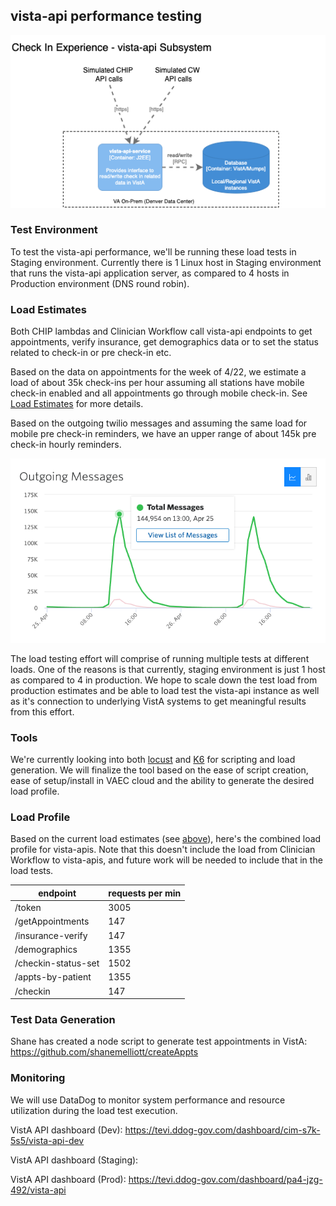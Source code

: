 
## vista-api performance testing

![vista-api subsystem](./subsystems/subsystem_vista-api.png "vista-api subsystem")

### Test Environment

To test the vista-api performance, we'll be running these load tests in Staging environment. Currently there is 1 Linux host in Staging environment that runs the vista-api application server, as compared to 4 hosts in Production environment (DNS round robin).

### Load Estimates
Both CHIP lambdas and Clinician Workflow call vista-api endpoints to get appointments, verify insurance, get demographics data or to set the status related to check-in or pre check-in etc.

Based on the data on appointments for the week of 4/22, we estimate a load of about 35k check-ins per hour assuming all stations have mobile check-in enabled and all appointments go through mobile check-in. See [Load Estimates](readme.md#load-estimates) for more details.

Based on the outgoing twilio messages and assuming the same load for mobile pre check-in reminders, we have an upper range of about 145k pre check-in hourly reminders.

![Twilio Outgoing Messages](./twilio-outgoing.png "Twilio Outgoing Messages")

The load testing effort will comprise of running multiple tests at different loads. One of the reasons is that currently, staging environment is just 1 host as compared to 4 in production. We hope to scale down the test load from production estimates and be able to load test the vista-api instance as well as it's connection to underlying VistA systems to get meaningful results from this effort.

### Tools
We're currently looking into both [locust](https://locust.io/) and [K6](https://k6.io/open-source) for scripting and load generation. We will finalize the tool based on the ease of script creation, ease of setup/install in VAEC cloud and the ability to generate the desired load profile.

### Load Profile
Based on the current load estimates (see [above](#load-estimates)), here's the combined load profile for vista-apis. Note that this doesn't include the load from Clinician Workflow to vista-apis, and future work will be needed to include that in the load tests.

| **endpoint**        | **requests per min** |
|---------------------|----------------------|
| /token              | 3005                 |
| /getAppointments    | 147                  |
| /insurance-verify   | 147                  |
| /demographics       | 1355                 |
| /checkin-status-set | 1502                 |
| /appts-by-patient   | 1355                 |
| /checkin            | 147                  |

### Test Data Generation
Shane has created a node script to generate test appointments in VistA: https://github.com/shanemelliott/createAppts

### Monitoring

We will use DataDog to monitor system performance and resource utilization during the load test execution.

VistA API dashboard (Dev): https://tevi.ddog-gov.com/dashboard/cim-s7k-5s5/vista-api-dev

VistA API dashboard (Staging):

VistA API dashboard (Prod): https://tevi.ddog-gov.com/dashboard/pa4-jzg-492/vista-api